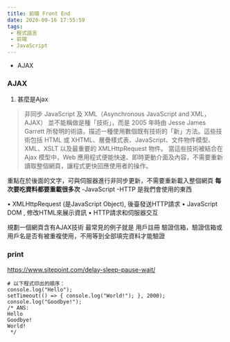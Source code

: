 ```yaml
---
title: 前端 Front End
date: 2020-09-16 17:55:59
tags:
 - 程式語言
 - 前端
 - JavaScript
---
```

* AJAX
<!-- More -->
### AJAX
1. 甚麼是Ajax
>非同步 JavaScript 及 XML（Asynchronous JavaScript and XML，AJAX） 並不能稱做是種「技術」，而是 2005 年時由 Jesse James Garrett 所發明的術語，描述一種使用數個既有技術的「新」方法。這些技術包括 HTML 或 XHTML、層疊樣式表、JavaScript、文件物件模型、XML、XSLT 以及最重要的 XMLHttpRequest 物件。
當這些技術被結合在 Ajax 模型中，Web 應用程式便能快速、即時更動介面及內容，不需要重新讀取整個網頁，讓程式更快回應使用者的操作。

重點在於後面的文字，可與伺服器進行非同步更新，不需要重新載入整個網頁
**每次要吃資料都要重載很多次**
-JavaScript
-HTTP
是我們會使用的東西

• XMLHttpRequest (是JavaScript Object), 後臺發送HTTP請求
• JavaScript DOM , 修改HTML來展示資訊
• HTTP請求和伺服器交互

規劃一個網頁含有AJAX技術
最常見的例子就是 用戶註冊 驗證信箱，驗證信箱或用戶名是否有被重複使用，不用等到全部填完資料才能驗證

### print
https://www.sitepoint.com/delay-sleep-pause-wait/
```JavaScript=
# 以下程式印出的順序：
console.log("Hello");
setTimeout(() => { console.log("World!"); }, 2000);
console.log("Goodbye!");
/* ANS:
Hello
Goodbye!
World!
 */
```
